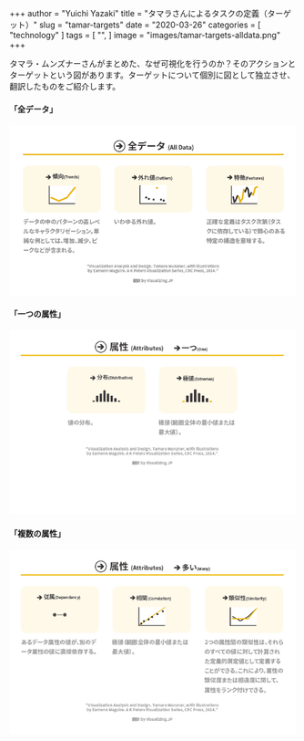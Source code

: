 +++
author = "Yuichi Yazaki"
title = "タマラさんによるタスクの定義（ターゲット）"
slug = "tamar-targets"
date = "2020-03-26"
categories = [
    "technology"
]
tags = [
    "",
]
image = "images/tamar-targets-alldata.png"
+++

タマラ・ムンズナーさんがまとめた、なぜ可視化を行うのか？そのアクションとターゲットという図があります。ターゲットについて個別に図として独立させ、翻訳したものをご紹介します。

#### 「全データ」

![](images/tamar-targets-alldata.png)

#### 「一つの属性」

![](images/tamar-targets-attributes-one.png)

#### 「複数の属性」

![](images/tamar-targets-attributes-many.png)
